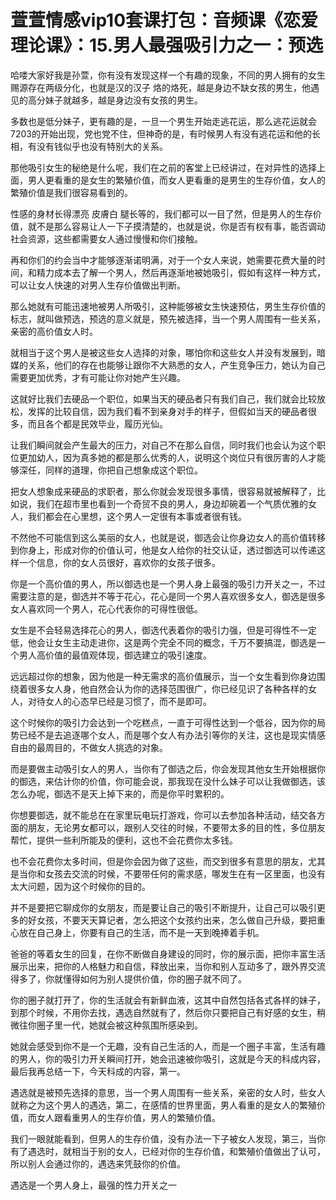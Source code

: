 # 萱萱情感vip10套课打包：音频课《恋爱理论课》：15.男人最强吸引力之一：预选

哈喽大家好我是孙萱，你有没有发现这样一个有趣的现象，不同的男人拥有的女生赐源存在两级分化，也就是汉的汉子 烙的烙死，越是身边不缺女孩的男生，他遇见的高分妹子就越多，越是身边没有女孩的男生。

多数也是低分妹子，更有趣的是，一旦一个男生开始走逃花运，那么逃花运就会7203的开始出现，党也党不住，但神奇的是，有时候男人有没有逃花运和他的长相，有没有钱似乎也没有特别大的关系。

那他吸引女生的秘绝是什么呢，我们在之前的客堂上已经讲过，在对异性的选择上面，男人更看重的是女生的繁殖价值，而女人更看重的是男生的生存价值，女人的繁殖价值是我们很容易看到的。

性感的身材长得漂亮 皮膚白 腿长等的，我们都可以一目了然，但是男人的生存价值，就不是那么容易让人一下子摸清楚的，也就是说，你是否有权有事，能否调动社会资源，这些都需要女人通过慢慢和你们接触。

再和你们的约会当中才能够逐渐诺明满，对于一个女人来说，她需要花费大量的时间，和精力成本去了解一个男人，然后再逐渐地被她吸引，假如有这样一种方式，可以让女人快速的对男人生存价值做出判断。

那么她就有可能迅速地被男人所吸引，这种能够被女生快速预估，男生生存价值的标志，就叫做预选，预选的意义就是，预先被选择，当一个男人周围有一些关系，亲密的高价值女人时。

就相当于这个男人是被这些女人选择的对象，哪怕你和这些女人并没有发展到，暗媒的关系，他们的存在也能够让跟你不大熟悉的女人，产生竞争压力，她认为自己需要更加优秀，才有可能让你对她产生兴趣。

这就好比我们去硬品一个职位，如果当天的硬品者只有我们自己，我们就会比较放松，发挥的比较自信，因为我们看不到亲身对手的样子，但假如当天的硬品者很多，而且各个都是民效毕业，履历光仙。

让我们瞬间就会产生最大的压力，对自己不在那么自信，同时我们也会认为这个职位更加幼人，因为真多她的都是那么优秀的人，说明这个岗位只有很厉害的人才能够深任，同样的道理，你把自己想象成这个职位。

把女人想象成来硬品的求职者，那么你就会发现很多事情，很容易就被解释了，比如说，我们在超市里也看到一个奇贸不良的男人，身边却碗着一个气质优雅的女人，我们都会在心里想，这个男人一定很有本事或者很有钱。

不然他不可能信到这么美丽的女人，也就是说，御选会让你身边女人的高价值转移到你身上，形成对你的价值认可，他是女人给你的社交认证，透过御选可以传递这样一个信息，你的女人员很好，喜欢你的女孩子很多。

你是一个高价值的男人，所以御选也是一个男人身上最强的吸引力开关之一，不过需要注意的是，御选并不等于花心，花心是同一个男人喜欢很多女人，御选是很多女人喜欢同一个男人，花心代表你的可得性很低。

女生是不会轻易选择花心的男人，御选代表着你的吸引力强，但是可得性不一定低，他会让女生主动走进你，这是两个完全不同的概念，千万不要搞混，御选是一个男人高价值的最值观体现，御选建立的吸引速度。

远远超过你的想象，因为他是一种无需求的高价值展示，当一个女生看到你身边围绕着很多女人身，他自然会认为你的选择范围很广，你已经见识了各种各样的女人，对待女人的心态早已经是习惯了，而不是即可。

这个时候你的吸引力会达到一个吃糕点，一直于可得性达到一个低谷，因为你的局势已经不是去追逐哪个女人，而是哪个女人有办法引等你的关注，这也是现实情感自由的最周目的，不做女人挑选的对象。

而是要做主动吸引女人的男人，当你有了御选之后，你会发现其他女生开始根据你的御选，来估计你的价值，你可能会说，那我现在没什么妹子可以让我做御选，该怎么办呢，御选不是天上掉下来的，而是你平时累积的。

你想要御选，就不能总在在家里玩电玩打游戏，你可以去参加各种活动，结交各方面的朋友，无论男女都可以，跟别人交往的时候，不要带太多的目的性，多位朋友帮忙，提供一些利所能及的便利，这也不会花费你太多钱。

也不会花费你太多时间，但是你会因为做了这些，而交到很多有意思的朋友，尤其是当你和女孩去交流的时候，不要带任何的需求感，哪发生在有一区里面，也没有太大问题，因为这个时候你的目的。

并不是要把它聊成你的女朋友，而是要让自己的吸引不断提升，让自己可以吸引更多的好女孩，不要天天算记者，怎么把这个女孩约出来，怎么做自己升级，要把重心放在自己身上，你要有自己的生活，而不是一天到晚捧着手机。

爸爸的等着女生的回复，在你不断做自身建设的同时，你的展示面，把你丰富生活展示出来，把你的人格魅力和自信，释放出来，当你和别人互动多了，跟外界交流得多了，你就懂得如何为别人提供价值，你的圈子就不同了。

你的圈子就打开了，你的生活就会有新鲜血液，这其中自然包括各式各样的妹子，到那个时候，不用你去找，遇选自然就有了，然后你只要把自己有好感的女生，稍微往你圈子里一代，她就会被这种氛围所感染到。

她就会感受到你不是一个无趣，没有自己生活的人，而是一个圈子丰富，生活有趣的男人，你的吸引力开关瞬间打开，她会迅速被你吸引，这就是今天的科成内容，最后我再总结一下，今天科成的内容，第一。

遇选就是被预先选择的意思，当一个男人周围有一些关系，亲密的女人时，些女人就称之为这个男人的遇选，第二，在感情的世界里面，男人看重的是女人的繁殖价值，而女人跟看重男人的生存价值，男人的繁殖价值。

我们一眼就能看到，但男人的生存价值，没有办法一下子被女人发现，第三，当你有了遇选时，就相当于别的女人，已经对你的生存价值，和繁殖价值做出了认可，所以别人会通过你的，遇选来凭鼓你的价值。

遇选是一个男人身上，最强的性力开关之一